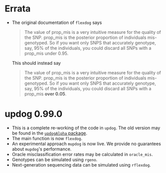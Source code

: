 # Errata

* The original documentation of `flexdog` says

    > The value of prop_mis is a very intuitive measure for the quality of the SNP. prop_mis is the posterior proportion of individuals mis-genotyped. So if you want only SNPS that accurately genotype, say, 95% of the individuals, you could discard all SNPs with a prop_mis under 0.95.

    This should instead say
    
    > The value of prop_mis is a very intuitive measure for the quality of the SNP. prop_mis is the posterior proportion of individuals mis-genotyped. So if you want only SNPS that accurately genotype, say, 95% of the individuals, you could discard all SNPs with a prop_mis **over 0.05**.


# updog 0.99.0

* This is a complete re-working of the code in `updog`. The old version may be found in the [`updogAlpha` package](https://github.com/dcgerard/updogAlpha).
* The main function is now `flexdog`.
* An experimental approach  `mupdog` is now live. We provide no guarantees about `mupdog`'s performance.
* Oracle misclassification error rates may be calculated in `oracle_mis`.
* Genotypes can be simulated using `rgeno`.
* Next-generation sequencing data can be simulated using `rflexdog`.
